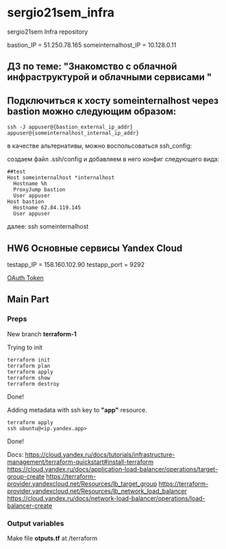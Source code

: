 # sergio21sem_infra
sergio21sem Infra repository

bastion_IP = 51.250.78.165
someinternalhost_IP = 10.128.0.11

## ДЗ по теме: "Знакомство с облачной инфраструктурой и облачными сервисами "
## Подключиться к хосту someinternalhost через bastion можно следующим образом:
```
ssh -J appuser@{bastion_external_ip_addr} appuser@{someinternalhost_internal_ip_addr}
```

в качестве альтернативы, можно воспольсоваться ssh_config:

создаем файл .ssh/config и добавляем в него конфиг следующего вида:

```
##test
Host someinternalhost *internalhost
  Hostname %h
  ProxyJump bastion
  User appuser
Host bastion
  Hostname 62.84.119.145
  User appuser
  ```

далее: ssh someinternalhost

## HW6 Основные сервисы Yandex Cloud
testapp_IP = 158.160.102.90
testapp_port = 9292


[OAuth Token](https://oauth.yandex.ru/authorize?response_type=token&client_id=1a6990aa636648e9b2ef855fa7bec2fb)

## Main Part

### Preps

New branch **terraform-1**


Trying to init
```
terraform init
terraform plan
terraform apply
terraform show
terraform destroy
```
Done!

Adding metadata with ssh key to **"app"** resource.
```
terraform apply
ssh ubuntu@<ip.yandex.app>
```
Done!

Docs:
https://cloud.yandex.ru/docs/tutorials/infrastructure-management/terraform-quickstart#install-terraform
https://cloud.yandex.ru/docs/application-load-balancer/operations/target-group-create
https://terraform-provider.yandexcloud.net/Resources/lb_target_group
https://terraform-provider.yandexcloud.net/Resources/lb_network_load_balancer
https://cloud.yandex.ru/docs/network-load-balancer/operations/load-balancer-create
### Output variables
Make file **otputs.tf** at /terraform
```
